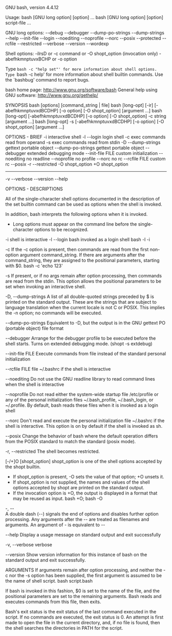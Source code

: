 GNU bash, version 4.4.12

Usage:  bash [GNU long option] [option] ...
        bash [GNU long option] [option] script-file ...

GNU long options:
        --debug
        --debugger
        --dump-po-strings
        --dump-strings
        --help
        --init-file
        --login
        --noediting
        --noprofile
        --norc
        --posix
        --protected
        --rcfile
        --restricted
        --verbose
        --version
        --wordexp

Shell options:
        -ilrsD or -c command or -O shopt_option   (invocation only)
        -abefhkmnptuvxBCHP or -o option

Type `bash -c "help set"' for more information about shell options.
Type `bash -c help' for more information about shell builtin commands.
Use the `bashbug' command to report bugs.

bash home page: <http://www.gnu.org/software/bash>
General help using GNU software: <http://www.gnu.org/gethelp/>


SYNOPSIS
bash [options] [command_string | file]
bash [long-opt] [-ir] [-abefhkmnptuvxdBCDHP] [-o option] [-O shopt_option] [argument ...]
bash [long-opt] [-abefhkmnptuvxdBCDHP] [-o option] [-O shopt_option] -c string [argument ...]
bash [long-opt] -s [-abefhkmnptuvxdBCDHP] [-o option] [-O shopt_option] [argument ...]


OPTIONS - BRIEF
-i					interactive shell
-l  --login			login shell
-c					exec commands read from operand
-s					exec commands read from stdin
-D  --dump-strings		gettext portable object
    --dump-po-strings		gettext portable object
    --debugger			extended debugging mode
    --init-file FILE		custom initialization
    --noediting			no readline
    --noprofile			no profile 
    --norc				no rc
    --rcfile FILE		custom rc
    --posix
-r  --restricted
-O shopt_option
+O shopt_option
-   --
-v  --verbose
    --version
    --help


OPTIONS - DESCRIPTIONS

All of the single-character shell options documented in the description 
of the set builtin command can be used as options when the shell is invoked. 

In addition, bash interprets the following options when it is invoked.
* Long options must appear on the command line before the single-character options to be recognized.

-i			shell is interactive
-l   --login	bash invoked as a login shell
bash -l -i

-c
If the -c option is present, then commands are read from the first non-option argument command_string. 
If there are arguments after the command_string, they are assigned to the positional parameters, starting with $0.
bash -c 'echo 123'

-s
If present, or if no args remain after option processing, then commands are read from the stdin. 
This option allows the positional parameters to be set when invoking an interactive shell.

-D, --dump-strings
A list of all double-quoted strings preceded by $ is printed on the standard output. 
These are the strings that are subject to language translation when the current locale 
is not C or POSIX. This implies the -n option; no commands will be executed.

--dump-po-strings
Equivalent to -D, but the output is in the GNU gettext PO (portable object) file format

--debugger
Arrange for the debugger profile to be executed before the shell starts. Turns on extended debugging mode. (shopt -s extdebug)

--init-file FILE
Execute commands from file instead of the standard personal initialization

--rcfile FILE
file ~/.bashrc if the shell is interactive

--noediting
Do not use the GNU readline library to read command lines when the shell is interactive

--noprofile
Do not read either the system-wide startup file /etc/profile or any of the personal initialization files 
~/.bash_profile, ~/.bash_login, or ~/.profile. By default, bash reads these files when it is invoked as a login shell 

--norc
Don't read and execute the personal initialization file ~/.bashrc if the shell is interactive. 
This option is on by default if the shell is invoked as sh.

--posix
Change the behavior of bash where the default operation differs from the POSIX standard to match the standard (posix mode). 

-r, --restricted
The shell becomes restricted.

[-/+]O [shopt_option]
shopt_option is one of the shell options accepted by the shopt builtin. 
* If shopt_option is present, -O sets the value of that option; +O unsets it. 
* If shopt_option is not supplied, the names and values of the shell 
  options accepted by shopt are printed on the standard output.
* If the invocation option is +O, the output is displayed in a format that may be reused as input.
bash +O; bash -O

-, --   
A double dash (--) signals the end of options and disables further option processing. 
Any arguments after the -- are treated as filenames and arguments. 
An argument of - is equivalent to --

--help
Display a usage message on standard output and exit successfully

-v, --verbose
verbose

--version
Show version information for this instance of bash on the standard output and exit successfully.



ARGUMENTS
If arguments remain after option processing, and neither the -c nor the -s option has been supplied, 
the first argument is assumed to be the name of shell script. 
bash script.bash

If bash is invoked in this fashion, $0 is set to the name of the file,
and the positional parameters are set to the remaining arguments. 
Bash reads and executes commands from this file, then exits. 

Bash's exit status is the exit status of the last command executed in the script. 
If no commands are executed, the exit status is 0. An attempt is first made to open the 
file in the current directory, and, if no file is found, then the shell searches the 
directories in PATH for the script.




